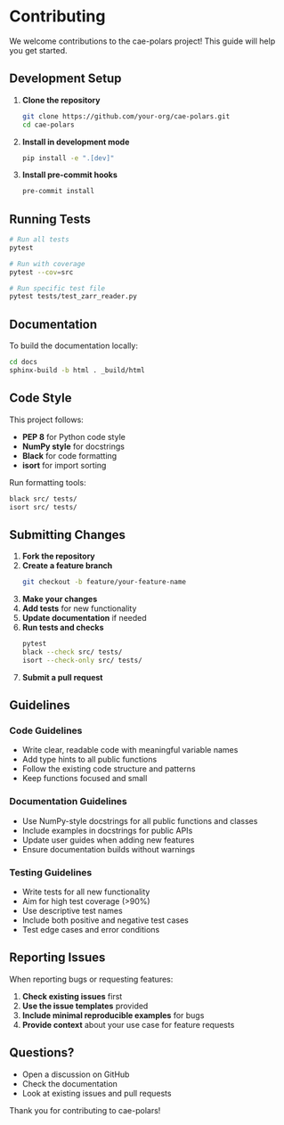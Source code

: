 # Contributing

We welcome contributions to the cae-polars project! This guide will help you get started.

## Development Setup

1. **Clone the repository**
   ```bash
   git clone https://github.com/your-org/cae-polars.git
   cd cae-polars
   ```

2. **Install in development mode**
   ```bash
   pip install -e ".[dev]"
   ```

3. **Install pre-commit hooks**
   ```bash
   pre-commit install
   ```

## Running Tests

```bash
# Run all tests
pytest

# Run with coverage
pytest --cov=src

# Run specific test file
pytest tests/test_zarr_reader.py
```

## Documentation

To build the documentation locally:

```bash
cd docs
sphinx-build -b html . _build/html
```

## Code Style

This project follows:
- **PEP 8** for Python code style
- **NumPy style** for docstrings
- **Black** for code formatting
- **isort** for import sorting

Run formatting tools:
```bash
black src/ tests/
isort src/ tests/
```

## Submitting Changes

1. **Fork the repository**
2. **Create a feature branch**
   ```bash
   git checkout -b feature/your-feature-name
   ```
3. **Make your changes**
4. **Add tests** for new functionality
5. **Update documentation** if needed
6. **Run tests and checks**
   ```bash
   pytest
   black --check src/ tests/
   isort --check-only src/ tests/
   ```
7. **Submit a pull request**

## Guidelines

### Code Guidelines
- Write clear, readable code with meaningful variable names
- Add type hints to all public functions
- Follow the existing code structure and patterns
- Keep functions focused and small

### Documentation Guidelines
- Use NumPy-style docstrings for all public functions and classes
- Include examples in docstrings for public APIs
- Update user guides when adding new features
- Ensure documentation builds without warnings

### Testing Guidelines
- Write tests for all new functionality
- Aim for high test coverage (>90%)
- Use descriptive test names
- Include both positive and negative test cases
- Test edge cases and error conditions

## Reporting Issues

When reporting bugs or requesting features:

1. **Check existing issues** first
2. **Use the issue templates** provided
3. **Include minimal reproducible examples** for bugs
4. **Provide context** about your use case for feature requests

## Questions?

- Open a discussion on GitHub
- Check the documentation
- Look at existing issues and pull requests

Thank you for contributing to cae-polars!
